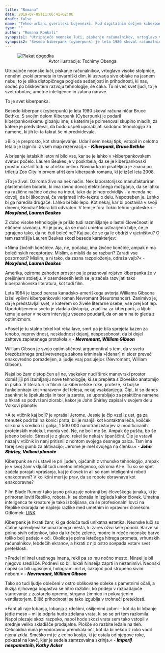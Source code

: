 ```yaml
---
title: "Romana"
date: 2019-07-05T11:06:41+02:00
draft: false
name: "Tehno-urbani gverilski bojevniki: Pod digitalnim dežjem kiberpanka"
type: ""
author: "Romana Ronkali"
synopsis1: "Utripajoče neonske luči, piskanje računalnikov, vrtoglavo visoke stolpnice, nenehni zvoki prometa in tovarniški dim, ki ustvarja sive oblake na jasnem nebu; to je slika distopičnega pogleda sedanjosti in prihodnosti, ki nas, sodeč po bliskovitem razvoju tehnologije, še čaka. To ni več svet ljudi, to je svet robotov, umetne inteligence in zatona narave. "
synopsis2: "Besedo kiberpank (cyberpunk) je leta 1980 skoval računalničar Bruce Bethke. S svojim delom Kiberpank (Cyberpunk) je podaril kiberpankovskemu gibanju ime, s katerim je poimenoval skupino mladih, za katere je predvideval, da bodo uspeli uporabljati sodobno tehnologijo za namene, ki jih le-ta takrat še ni predvidevala."
---
```


<aside class="col-md-12 singleMargin mx-auto">
    <figure>
      <img class="img-fluid greyscale-img" src="/images/art_in_tech/banner.jpg" alt="Plakat dogodka"/>
      <figcaption style="text-align:center;font-size:14px">Avtor ilustracije: Tschimy Obenga</figcaption>
    </figure>
</aside>
<p class="singleMargin intro">
<span class="first-char">U</span>tripajoče neonske luči, piskanje računalnikov, vrtoglavo visoke stolpnice, nenehni zvoki prometa in tovarniški dim, ki ustvarja sive oblake na jasnem nebu; to je slika distopičnega pogleda sedanjosti in prihodnosti, ki nas, sodeč po bliskovitem razvoju tehnologije, še čaka. To ni več svet ljudi, to je svet robotov, umetne inteligence in zatona narave. 
</p>
<p class="singleMargin">
To je svet kiberpanka.
</p>
<p class="singleMargin">
Besedo kiberpank (cyberpunk) je leta 1980 skoval računalničar Bruce Bethke. S svojim delom Kiberpank (Cyberpunk) je podaril kiberpankovskemu gibanju ime, s katerim je poimenoval skupino mladih, za katere je predvideval, da bodo uspeli uporabljati sodobno tehnologijo za namene, ki jih le-ta takrat še ni predvidevala.
</p>
<p class="singleMargin">
    »Bilo je preprosto, kot shranjevanje. Udaril sem nekaj tipk, vstopil in celotno letalo je izginilo iz vseh map rezervacij.«
    - <i style="font-weight: 900;">Kiberpank, Bruce Bethke</i>
</p>
<p class="singleMargin">
A brisanje letalskih letov ni bilo vse, kar se je lahko v »kiberpankovskem svetu« počelo. Lauren Beukes je v poskrbela, da se je kiberpankovski prostor razširil tudi na afriško celino. Novinarka in pisateljica je znana po trilerju Zoo City in prvem afriškem kiberpank romanu, ki je izšel leta 2008.
</p>
<p class="singleMargin">
    »To je žival. Oziroma živo na nek način. Nek laboratorijsko manufakturiran plastehničen biobrid, ki ima ravno dovolj električnega možganja, da se lahko na različne načine odziva na input, tako da je nepredvidljiv - a menda ne dovolj, da bi škodoval, če verjameš info-tekstu o delu. 
    Nepotreben je. Lahko bi ga naredila drugače. Lahko bi bilo lepo.
    Kot nekaj, kar bi postavila v svoji dnevni, Kendra? Mora biti odvraten. V tem je fora Tokio tehno-groteske.«
    - <i style="font-weight: 900;">Moxyland, Lauren Beukes</i>
</p>
<p class="singleMargin">
Z dobo visoke tehnologije je prišlo tudi razmišljanje o lastni človečnosti in etičnem ravnanju. Ali je prav, da se muči umetno ustvarjeno bitje, če je zgrajeno tako, da ne čuti bolečine? Kaj pa, če se ga le obdrži v ujetništvu? O tem razmišlja Lauren Beukes skozi besede karakterjev:
</p>
<p class="singleMargin">
    »Nima živčnih končičev. Aja, ne, počakaj, ima živčne končiče, ampak nima bolečinskih receptorjev.
    Mislim, a misliš da se razburi? Zaradi vse pozornosti? Mislim, a ni tako, da zazna razpoloženja, odraža vajb?«
    - <i style="font-weight: 900;">Moxyland, Lauren Beukes</i>
</p>
<p class="singleMargin">
Amerika, oziroma zahoden prostor pa je praznoval rojstvo kiberpanka že v prejšnjem stoletju. V osemdesetih letih se je začela razvijati tako kiberpankovska literatura, kot tudi film. 
</p>
<p class="singleMargin">
Leta 1984 je izpod peresa kanadsko-ameriškega avtorja Williama Gibsona izšel vplivni kiberpankovski roman Nevromant (Neuromancer). Zanimivo je, da je predstavljal svet, v katerem so živele literarne osebe, vse prej kot lep. Upodobljenemu svetu je vladala distopija, značilna za kiberpank, a kljub temu je avtor v nekem intervjuju vseeno poudaril, da on sam na to gleda z optimizmom.
</p>
<p class="singleMargin">
    »Posel je tu stalno tekel kot reka lave, smrt pa je bila sprejeta kazen za lenobo, neprevidnost, neskladnost dejanj, nesposobnost, da bi dojel zahteve zapletenega protokola.«
    - <i style="font-weight: 900;">Nevromant, William Gibson</i>
</p>
<p class="singleMargin">
William Gibson je svojo optimističnost argumentiral s tem, da v svetu brezobzirnega preživetvenega zakona kriminala »[denar] ni sicer preveč enakovredno porazdeljen, a ljudje vsaj poslujejo« (Nevromant, William Gibson).
</p>
<p class="singleMargin">
Najsi bo žanr distopičen ali ne, vsekakor nudi širok manevrski prostor domišljiji pri izumljanju nove tehnologije, ki se prepleta s človeško anatomijo in psiho. V literaturi in filmih so kibernetske roke, proteze, ki boljše funkcionirajo kot »naraven« del telesa, nekaj vsakdanjega. Čipi, ki so danes zaenkrat le špekulacija in teorija zarote, se uporabljajo za praktične namene a hkrati so podvrženi zlorabi, kakor je John Shirley zapisal v svojem delu Volkovi planote:
</p>
<p class="singleMargin">
    »A te vtičnik kaj boli? je vprašal Jerome.
    Jessie je čip vzel iz ust, ga za trenutek podržal na konici prsta; bil je manjši kot kontaktna leča, košček silikona s sredico iz galija, 1 500 000 nanotranzistorjev iz modificiranih proteinskih molekul, morda več. Ne, ne boli me še. Ampak če pušča, bo še jebeno bolelo. Stresel je z glavo, rekel še nekaj v španščini. Čip je vstavil nazaj v vtičnik in nanj pritisnil z nohtom svojega desnega palca. Tam ima torej svoj gumb za aktivacijo; Jerome je imel svojega na členku.« 
    - <i style="font-weight: 900;">John Shirley, Volkovi planote</i>
</p>
<p class="singleMargin">
Kiberpunk se ni ustavil le pri ljudeh, ojačanih z vrhunsko tehnologijo, ampak je v svoj žanr vključil tudi umetno inteligenco, oziroma Al-e. Tu so se spet začela porajati vprašanja, kaj je človek in ali so nam inteligentni roboti enakopravni? V kolikšni meri je prav, da se robote obravnava kot enakopravne?
</p>
<p class="singleMargin">
Film Blade Runner tako jasno prikazuje notranji boj človeškega junaka, ki je primoran loviti Repliko, robota, ki se obnaša in izgleda kakor človek. Umetna inteligenca te kreature je tako izboljšana, da še profesionalni lovci na Replike skorajda ne najdejo razlike med umetnim in »pravim« človekom. Odlomek: <a href="https://www.youtube.com/watch?v=yWPyRSURYFQ&feature=youtu.be&t=75">LINK</a>
</p>
<p class="singleMargin">
Kiberpank je hkrati žanr, ki ga določa tudi unikatna estetika. Neonske luči so stalne spremljevalke umazanega mesta, ki zares oživi šele ponoči. Barve so polne sivih odtenkov, tako da kričeče zelene, modre in rdeče neonske barve toliko bolj padejo v oči. Okolica je polna letečega hitrega prometa, vrhunskih računalnikov, lebdečih ekranov, a hkrati z njo ostro sovpada »star« svet preteklosti.
</p>
<p class="singleMargin">
    »Predel ni imel uradnega imena, rekli pa so mu nočno mesto. Ninsei je bil njegovo središče. Podnevi so bili lokali Ninseija zaprti in nezanimivi. Neonski napisi so bili ugasnjeni, hologrami mrtvi, čakajoč pod strupeno sivim nebom.«
    - <i style="font-weight: 900;">Nevromant, William Gibson</i>
</p>
<p class="singleMargin">
Tako so tudi ljudje oblečeni v ostro oblikovane obleke s pametnimi očali, a iluzija njihovega bogastva se hitro razblini, ko pridejo v razpadajoče stanovanje z zastarelo opremo, strgano žimnico in pokvarjenim ventilatorjem. Blišč prihodnosti se tako izgublja v trohneči preteklosti.
</p>
<p class="singleMargin">
    »Fant ali raje lobanja, lobanja z rdečimi, ošiljenimi zobmi – kot da bi lobanje jedle meso – mi je odprla hudo zdelana vrata, ki so se pri tem razlomila. Napol plezaje skozi razpoko, napol hode skozi vrata sem tako vstopil v srednje veliko skladišče prodajalne. Plošče so razbite ležale na tleh. Celuloidna nuna je vodoravno premikala oči, kot da bi nekdo z roko vodil njena zrkla. Smeško mi je z edino kostjo, ki je ostala od njegove roke, pokazal na kavč, kjer je sedela zamrzovalna skrinja.«
    - <i style="font-weight: 900;">Imperij nespametnih, Kathy Acker</i>
</p>
